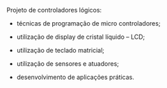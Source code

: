Projeto de controladores lógicos:

* técnicas de programação de micro controladores;

* utilização de display de cristal líquido – LCD;

* utilização de teclado matricial;

* utilização de sensores e atuadores;

* desenvolvimento de aplicações práticas.


